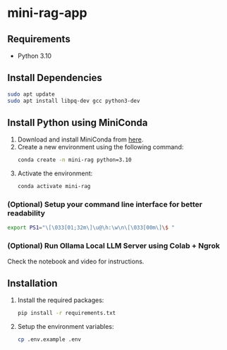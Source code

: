 # mini-rag-app


## Requirements
- Python 3.10

## Install Dependencies
```bash
sudo apt update
sudo apt install libpq-dev gcc python3-dev
```

## Install Python using MiniConda
1. Download and install MiniConda from [here](https://docs.conda.io/en/latest/miniconda.html).
2. Create a new environment using the following command:
   ```bash
   conda create -n mini-rag python=3.10
   ```
3. Activate the environment:
   ```bash
   conda activate mini-rag
   ```

### (Optional) Setup your command line interface for better readability
```bash
export PS1="\[\033[01;32m\]\u@\h:\w\n\[\033[00m\]\$ "
```

### (Optional) Run Ollama Local LLM Server using Colab + Ngrok
Check the notebook and video for instructions.

## Installation
1. Install the required packages:
   ```bash
   pip install -r requirements.txt
   ```
2. Setup the environment variables:
   ```bash
   cp .env.example .env

